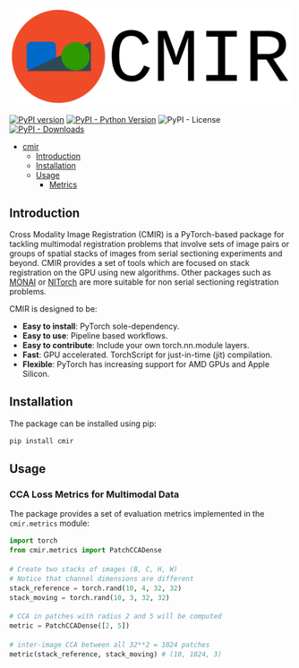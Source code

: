 <img src="cmir_banner.png">

[![PyPI version](https://badge.fury.io/py/cmir.svg)](https://badge.fury.io/py/cmir)
[![PyPI - Python Version](https://img.shields.io/pypi/pyversions/cmir)](https://pypi.org/project/cmir/)
![PyPI - License](https://img.shields.io/pypi/l/cmir) 
[![PyPI - Downloads](https://img.shields.io/pypi/dm/cmir)](https://pypi.org/project/cmir/)

- [cmir](#cmir)
  - [Introduction](#introduction)
  - [Installation](#installation)
  - [Usage](#usage)
    - [Metrics](#registration)

## Introduction

Cross Modality Image Registration (CMIR) is a PyTorch-based package for tackling multimodal registration problems that involve sets of image pairs or groups of spatial stacks of images from serial sectioning experiments and beyond. CMIR provides a set of tools which are focused on stack registration on the GPU using new algorithms. Other packages such as [MONAI](https://monai.io/) or [NITorch](https://github.com/balbasty/nitorch) are more suitable for non serial sectioning registration problems.

CMIR is designed to be:

- **Easy to install**: PyTorch sole-dependency.
- **Easy to use**: Pipeline based workflows.
- **Easy to contribute**: Include your own torch.nn.module layers.
- **Fast**: GPU accelerated. TorchScript for just-in-time (jit) compilation.
- **Flexible**: PyTorch has increasing support for AMD GPUs and Apple Silicon.

## Installation

The package can be installed using pip:

```bash
pip install cmir
```

## Usage

### CCA Loss Metrics for Multimodal Data

The package provides a set of evaluation metrics implemented in the `cmir.metrics` module:

```python
import torch
from cmir.metrics import PatchCCADense

# Create two stacks of images (B, C, H, W)
# Notice that channel dimensions are different
stack_reference = torch.rand(10, 4, 32, 32)
stack_moving = torch.rand(10, 3, 32, 32)

# CCA in patches with radius 2 and 5 will be computed
metric = PatchCCADense([2, 5])

# inter-image CCA between all 32**2 = 1024 patches
metric(stack_reference, stack_moving) # (10, 1024, 3)
```


